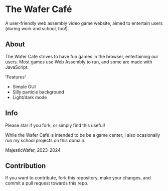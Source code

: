 # The Wafer Café

A user-friendly web assembly video game website, aimed to entertain users (during work and school, too!).

## About

The Wafer Café strives to have fun games in the browser, entertaining our users. Most games use Web Assembly to run, and some are made with JavaScript.

'Features'
- Simple GUI
- Silly particle background
- Light/dark mode

## Info

Please star if you fork, or simply find this useful!

While the Wafer Café is intended to be be a game center, I also ocasionally run my school projects on this domain.

MajesticWafer, 2023-2024

## Contribution

If you want to contribute, fork this repository, make your changes, and commit a pull request towards this repo.

